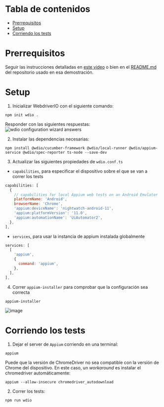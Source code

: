 # Tabla de contenidos

- [Prerrequisitos](#prerrequisitos)
- [Setup](#setup)
- [Corriendo los tests](#corriendo-los-tests)

# Prerrequisitos

Seguir las instrucciones detalladas en [este video](https://www.youtube.com/watch?v=KN1sTvvX0mM) o bien en el [README.md](https://github.com/JoanEsquivel/appium-demo) del repositorio usado en esa demostración.

# Setup

1. Inicializar WebdriverIO con el siguiente comando:

```
npm init wdio .
```

Responder con las siguientes respuestas:
![wdio configuration wizard answers](https://github.com/f7olivera/claka-testing-poc/assets/81710086/4879fb7e-35c0-4285-826a-9f5280019beb)

2. Instalar las dependencias necesarias:

```
npm install @wdio/cucumber-framework @wdio/local-runner @wdio/appium-service @wdio/spec-reporter ts-node --save-dev
```

3. Actualizar las siguientes propiedades de `wdio.conf.ts`

- `capabilities`, para especificar el dispositivo sobre el que se van a correr los tests

```javascript
capabilities: [
  {
    // capabilities for local Appium web tests on an Android Emulator
    platformName: 'Android',
    browserName: 'Chrome',
    'appium:deviceName': 'nightwatch-android-11',
    'appium:platformVersion': '11.0',
    'appium:automationName': 'UiAutomator2',
  },
],
```

- `services`, para usar la instancia de appium instalada globalmente

```javascript
services: [
  [
    'appium',
    {
      command: 'appium',
    },
  ],
],
```

4. Correr `appium-installer` para comprobar que la configuración sea correcta

```
appium-installer
```

![image](https://github.com/f7olivera/claka-testing-poc/assets/81710086/cd33d0b3-7ab4-4db1-a2bd-10675b2d90b7)

# Corriendo los tests

1. Dejar el server de `Appium` corriendo en una terminal:

```
appium
```

Puede que la versión de ChromeDriver no sea compatible con la versión de Chrome del dispositivo. En este caso, un _workaround_ es instalar el chromedriver automáticamente:

```
appium --allow-insecure chromedriver_autodownload
```

2. Correr los tests:

```
npm run wdio
```
